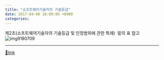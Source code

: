 ```yaml
---
title: "소프트웨어기술자의 기술등급"
date: 2017-04-06 16:09:05 +0900
categories: 
---
```

  

제2조(소프트웨어기술자의 기술등급 및 인정범위에 관한 특례)  밑의 표 참고![img9180709](http://www.law.go.kr/LSW/flDownload.do?flSeq=9180709)



  ***
[🔗link](http://www.mins01.com/mh/tech/read/1067)